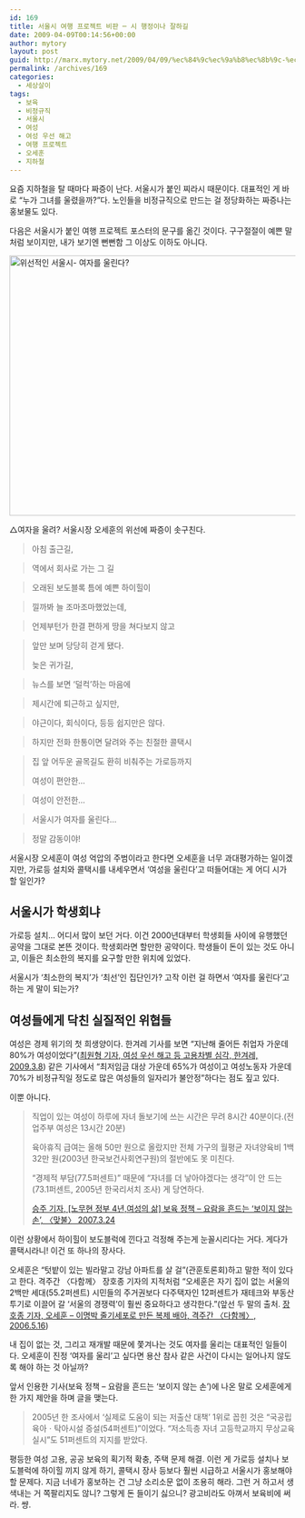 ```yaml
---
id: 169
title: 서울시 여행 프로젝트 비판 ─ 시 행정이나 잘하길
date: 2009-04-09T00:14:56+00:00
author: mytory
layout: post
guid: http://marx.mytory.net/2009/04/09/%ec%84%9c%ec%9a%b8%ec%8b%9c-%ec%97%ac%ed%96%89-%ed%94%84%eb%a1%9c%ec%a0%9d%ed%8a%b8-%eb%b9%84%ed%8c%90-%e2%94%80-%ec%8b%9c-%ed%96%89%ec%a0%95%ec%9d%b4%eb%82%98-%ec%9e%98%ed%95%98%ea%b8%b8/
permalink: /archives/169
categories:
  - 세상살이
tags:
  - 보육
  - 비정규직
  - 서울시
  - 여성
  - 여성 우선 해고
  - 여행 프로젝트
  - 오세훈
  - 지하철
---
```

요즘 지하철을 탈 때마다 짜증이 난다. 서울시가 붙인 찌라시 때문이다. 대표적인 게 바로 “누가 그녀를 울렸을까?”다. 노인들을 비정규직으로 만드는 걸 정당화하는 짜증나는 홍보물도 있다.

다음은 서울시가 붙인 여행 프로젝트 포스터의 문구를 옮긴 것이다. 구구절절이 예쁜 말처럼 보이지만, 내가 보기엔 뻔뻔함 그 이상도 이하도 아니다.

<div class="imageblock">
  <img height="458" width="610" onclick="open_img('http://cfile2.uf.tistory.com/original/13092E1149DD3CF02C01B5')" style="cursor: pointer;" alt="위선적인 서울시- 여자를 울린다?" src="http://cfile2.uf.tistory.com/image/13092E1149DD3CF02C01B5" /></p> 
  
  <p>
    △여자을 울려? 서울시장 오세훈의 위선에 짜증이 솟구친다.
  </p></p>
</div>

> 아침 출근길,
  
> 역에서 회사로 가는 그 길
  
> 오래된 보도블록 틈에 예쁜 하이힐이
  
> 낄까봐 늘 조마조마했었는데,
  
> 언제부턴가 한결 편하게 땅을 쳐다보지 않고
  
> 앞만 보며 당당히 걷게 됐다.
> 
> 늦은 귀가길,
  
> 뉴스를 보면 ‘덜컥’하는 마음에
  
> 제시간에 퇴근하고 싶지만,
  
> 야근이다, 회식이다, 등등 쉽지만은 않다.
  
> 하지만 전화 한통이면 달려와 주는 친절한 콜택시
  
> 집 앞 어두운 골목길도 환히 비춰주는 가로등까지
> 
> 여성이 편안한&#8230;
  
> 여성이 안전한&#8230;
  
> 서울시가 여자를 울린다&#8230;
  
> 정말 감동이야! 

서울시장 오세훈이 여성 억압의 주범이라고 한다면 오세훈을 너무 과대평가하는 일이겠지만, 가로등 설치와 콜택시를 내세우면서 ‘여성을 울린다’고 떠들어대는 게 어디 시가 할 일인가?

## 서울시가 학생회냐

가로등 설치… 어디서 많이 보던 거다. 이건 2000년대부터 학생회들 사이에 유행했던 공약을 그대로 본뜬 것이다. 학생회라면 할만한 공약이다. 학생들이 돈이 있는 것도 아니고, 이들은 최소한의 복지를 요구할 만한 위치에 있었다.

서울시가 ‘최소한의 복지’가 ‘최선’인 집단인가? 고작 이런 걸 하면서 ‘여자를 울린다’고 하는 게 말이 되는가?

## 여성들에게 닥친 실질적인 위협들

여성은 경제 위기의 첫 희생양이다. 한겨레 기사를 보면 “지난해 줄어든 취업자 가운데 80%가 여성이었다”(<a href="http://www.hani.co.kr/arti/society/women/342923.html" target="_blank" title="기사 보기">최원형 기자, 여성 우선 해고 등 고용차별 심각, 한겨레, 2009.3.8</a>) 같은 기사에서 “최저임금 대상 가운데 65%가 여성이고 여성노동자 가운데 70%가 비정규직일 정도로 많은 여성들의 일자리가 불안정”하다는 점도 짚고 있다.

이뿐 아니다.

> 직업이 있는 여성이 하루에 자녀 돌보기에 쓰는 시간은 무려 8시간 40분이다.(전업주부 여성은 13시간 20분)
> 
> 육아휴직 급여는 올해 50만 원으로 올랐지만 전체 가구의 월평균 자녀양육비 1백32만 원(2003년 한국보건사회연구원)의 절반에도 못 미친다.
> 
> “경제적 부담(77.5퍼센트)” 때문에 “자녀를 더 낳아야겠다는 생각”이 안 드는(73.1퍼센트, 2005년 한국리서치 조사) 게 당연하다.
> 
> <p class="rep">
>   <a href="http://wspaper.org/article/3982" target="_blank" title="기사 보기">승주 기자, [노무현 정부 4년,여성의 삶] 보육 정책 &#8211; 요람을 흔드는 ‘보이지 않는 손’, 〈맞불〉 2007.3.24</a>
> </p>

이런 상황에서 하이힐이 보도블럭에 낀다고 걱정해 주는게 눈꼴시리다는 거다. 게다가 콜택시라니! 이건 또 하나의 장사다.

오세훈은 “텃밭이 있는 빌라말고 강남 아파트를 살 걸”(관훈토론회)하고 말한 적이 있다고 한다. 격주간 〈다함께〉 장호종 기자의 지적처럼 “오세훈은 자기 집이 없는 서울의 2백만 세대(55.2퍼센트) 시민들의 주거권보다 다주택자인 12퍼센트가 재테크와 부동산 투기로 이끌어 갈 ‘서울의 경쟁력’이 훨씬 중요하다고 생각한다.”(앞선 두 말의 출처. <a href="http://wspaper.org/article/3133" target="_blank" title="기사 보기">장호종 기자, 오세훈 &#8211; 이명박 줄기세포로 만든 복제 배아, 격주간 〈다함께〉, 2006.5.16</a>)

내 집이 없는 것, 그리고 재개발 때문에 쫓겨나는 것도 여자를 울리는 대표적인 일들이다. 오세훈이 진정 ‘여자를 울리’고 싶다면 용산 참사 같은 사건이 다시는 일어나지 않도록 해야 하는 것 아닐까?

앞서 인용한 기사(보육 정책 &#8211; 요람을 흔드는 ‘보이지 않는 손’)에 나온 말로 오세훈에게 한 가지 제안을 하며 글을 맺는다.

> 2005년 한 조사에서 ‘실제로 도움이 되는 저출산 대책’ 1위로 꼽힌 것은 “국공립 육아ㆍ탁아시설 증설(54퍼센트)”이었다. “저소득층 자녀 고등학교까지 무상교육 실시”도 51퍼센트의 지지를 받았다.

평등한 여성 고용, 공공 보육의 획기적 확충, 주택 문제 해결. 이런 게 가로등 설치나 보도블럭에 하이힐 끼지 않게 하기, 콜택시 장사 등보다 훨씬 시급하고 서울시가 홍보해야 할 문제다. 지금 너네가 홍보하는 건 그냥 소리소문 없이 조용히 해라. 그런 거 하고서 생색내는 거 쪽팔리지도 않니? 그렇게 돈 들이기 싫으니? 광고비라도 아껴서 보육비에 써라. 썅.